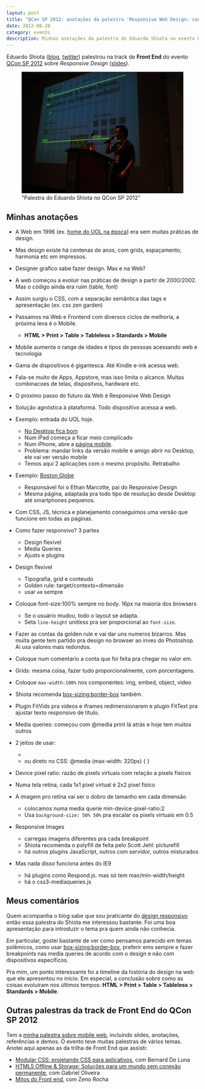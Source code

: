 ```yaml
---
layout: post
title: "QCon SP 2012: anotações da palestra 'Responsive Web Design: conteúdo em todos devices' do Eduardo Shiota"
date: 2012-08-20
category: evento
description: Minhas anotações da palestra do Eduardo Shiota no evento QCon SP 2012
---
```


Eduardo Shiota ([blog](http://www.eshiota.com/), [twitter](https://twitter.com/shiota)) palestrou na track de **Front End** do evento [QCon SP 2012](http://www.qconsp.com/) sobre *Responsive Design* ([slides](http://www.slideshare.net/eshiota/responsive-web-design-e-a-ubiquidade-da-web)).

<figure>
	<img src="/img/posts/qconsp2012/shiota.jpg">
	<figcaption>"Palestra do Eduardo Shiota no QCon SP 2012"</figcaption>
</figure>

## Minhas anotações

- A Web em 1996 (ex. [home do UOL na época](http://web.archive.org/web/19961223175947/http://uol.com.br/)) era sem muitas práticas de design.
- Mas design existe há centenas de anos, com grids, espaçamento, harmonia etc em impressos.
- Designer grafico sabe fazer design. Mas e na Web?
- A web começou a evoluir nas práticas de design a partir de 2000/2002. Mas o código ainda era ruim (table, font)
- Assim surgiu o CSS, com a separação semântica das tags e apresentação (ex. css zen garden)
- Passamos na Web e Frontend com diversos ciclos de melhoria, a próxima leva é o Mobile.
    * **HTML > Print > Table > Tableless > Standards > Mobile**


- Mobile aumenta o range de idades e tipos de pessoas acessando web e tecnologia
- Gama de dispositivos é gigantesca. Até Kindle e-ink acessa web.
- Fala-se muito de Apps, Appstore, mas isso limita o alcance. Muitas combinacoes de telas, dispositvos, hardware etc.
- O proximo passo do futuro da Web é Responsive Web Design
- Solução agnóstica à plataforma. Todo dispositivo acessa a web.
- Exemplo: entrada do UOL hoje.
	* [No Desktop fica bom](http://www.uol.com.br)
	* Num iPad começa a ficar meio complicado
	* Num iPhone, abre a [página mobile](http://m.uol.com.br).
	* Problema: mandar links da versão mobile e amigo abrir no Desktop, ele vai ver versão mobile
	* Temos aqui 2 aplicações com o mesmo propósito. Retrabalho
- Exemplo: [Boston Globe](http://www.bostonglobe.com)
	* Responsável foi o Ethan Marcotte, pai do Responsive Design
	* Mesma página, adaptada pra todo tipo de resolução desde Desktop até smartphones pequenos.


- Com CSS, JS, técnica e planejamento conseguimos uma versão que funcione em todas as páginas.
- Como fazer responsivo? 3 partes
	* Design flexivel
	* Media Queries
	* Ajusts e plugins
- Design flexivel
	* Tipografia, grid e conteudo
	* Golden rule: target/contexto=dimensão
	* usar `em` sempre
- Coloque font-size:100% sempre no body. 16px na maioria dos browsers
	* Se o usuário mudou, todo o layout se adapta.
	* Seta `line-height` unitless pra ser proporcional ao `font-size`.
- Fazer as contas da golden rule e vai dar uns numeros bizarros. Mas muita gente tem partido pra design no browser ao inves do Photoshop. Ai usa valores mais redondos.
- Coloque num comentario a conta que foi feita pra chegar no valor em.


- Grids: mesma coisa, fazer tudo proporcionalmente, com porcentagens.
- Coloque `max-width:100%` nos componentes: img, embed, object, video
- Shiota recomenda [box-sizing:border-box](/css-box-sizing-border-box/) também.
- Plugin FitVids pra videos e iframes redimensionarem e plugin FitText pra ajustar texto responsivo de título.
- Media queries: começou com @media print lá atrás e hoje tem muitos outros
- 2 jeitos de usar:
	* <link rel="stylesheet" href="estilo.css" media="(max-width: 700px)">
	* ou direto no CSS: @media (max-width: 320px) { }
- Device pixel ratio: razão de pixels virtuais com relação a pixels físicos
- Numa tela retina, cada 1x1 pixel virtual é 2x2 pixel fisico
- A imagem pro retina vai ser o dobro de tamanho em cada dimensão
	* colocamos numa media querie min-device-pixel-ratio:2
	* Usa `background-size: 50% 50%` pra escalar os pixels virtuais em 0.5
- Responsive Images
	* carregas imagens diferentes pra cada breakpoint
	* Shiota recomenda o polyfill de <picture> feita pelo Scott Jehl: picturefill
	* há outros plugins JavaScript, outros com servidor, outros misturados
- Mas nada disso funciona antes do IE9
	* há plugins como Respond.js. mas só tem max/min-width/height 
	* há o css3-mediaqueries.js

## Meus comentários

Quem acompanha o blog sabe que sou praticante do [design responsivo](/responsive-web-design/) então essa palestra do Shiota me interessou bastante. Foi uma boa apresentação para introduzir o tema pra quem ainda não conhecia.

Em particular, gostei bastante de ver como pensamos parecido em temas polêmicos, como usar [box-sizing:border-box](/css-box-sizing-border-box/), preferir ems sempre e fazer breakpoints nas media queries de acordo com o design e não com dispositivos específicos.

Pra mim, um ponto interessante foi a timeline da história do design na web que ele apresentou no início. Em especial, a conclusão sobre como as coisas evoluíram nos últimos tempos: **HTML > Print > Table > Tableless > Standards > Mobile**.

## Outras palestras da track de Front End do QCon SP 2012

Tem a [minha palestra sobre mobile web](/palestra-mobile-web/), incluindo slides, anotações, referências e demos. O evento teve muitas palestras de vários temas. Anotei aqui apenas as da trilha de Front End que assisti:

* [Modular CSS: projetando CSS para aplicativos](/qconsp-modular-css-bernard-de-luna/), com Bernard De Luna
* [HTML5 Offline & Storage: Soluções para um mundo sem conexão permanente](/qconsp-html5-offline-storage-gabriel-oliveira/), com Gabriel Oliveira
* [Mitos do Front end](/qconsp-mitos-frontend-zeno-rocha/), com Zeno Rocha

